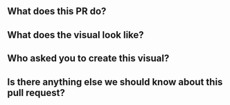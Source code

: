 ## What does this PR do?


## What does the visual look like?


## Who asked you to create this visual?


## Is there anything else we should know about this pull request?

